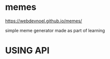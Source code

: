 # memes
https://webdevnoel.github.io/memes/

simple meme generator made as part of learning 
# USING API


